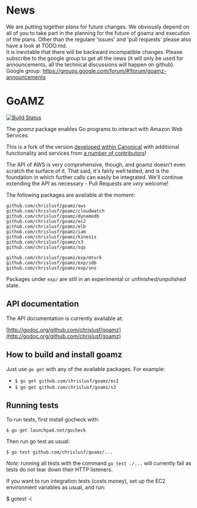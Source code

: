 # News
We are putting together plans for future changes. We obviously depend on all of you to take part in the planning for the future of goamz and execution of the plans. Other than the regulare 'issues' and 'pull requests' please also have a look at TODO.md.     
It is inevitable that there will be backward incompatible changes. Please subscribe to the google group to get all the news (it will only be used for announcements, all the technical discussions will happen on github).     
Google group: https://groups.google.com/forum/#!forum/goamz-announcements 



# GoAMZ

[![Build Status](https://travis-ci.org/chrislusf/goamz.png?branch=master)](https://travis-ci.org/chrislusf/goamz)

The _goamz_ package enables Go programs to interact with Amazon Web Services.

This is a fork of the version [developed within Canonical](https://wiki.ubuntu.com/goamz) with additional functionality and services from [a number of contributors](https://github.com/chrislusf/goamz/contributors)!

The API of AWS is very comprehensive, though, and goamz doesn't even scratch the surface of it. That said, it's fairly well tested, and is the foundation in which further calls can easily be integrated. We'll continue extending the API as necessary - Pull Requests are _very_ welcome!

The following packages are available at the moment:

```
github.com/chrislusf/goamz/aws
github.com/chrislusf/goamz/cloudwatch
github.com/chrislusf/goamz/dynamodb
github.com/chrislusf/goamz/ec2
github.com/chrislusf/goamz/elb
github.com/chrislusf/goamz/iam
github.com/chrislusf/goamz/kinesis
github.com/chrislusf/goamz/s3
github.com/chrislusf/goamz/sqs

github.com/chrislusf/goamz/exp/mturk
github.com/chrislusf/goamz/exp/sdb
github.com/chrislusf/goamz/exp/sns
```

Packages under `exp/` are still in an experimental or unfinished/unpolished state.

## API documentation

The API documentation is currently available at:

[http://godoc.org/github.com/chrislusf/goamz](http://godoc.org/github.com/chrislusf/goamz)

## How to build and install goamz

Just use `go get` with any of the available packages. For example:

* `$ go get github.com/chrislusf/goamz/ec2`
* `$ go get github.com/chrislusf/goamz/s3`

## Running tests

To run tests, first install gocheck with:

`$ go get launchpad.net/gocheck`

Then run go test as usual:

`$ go test github.com/chrislusf/goamz/...`

_Note:_ running all tests with the command `go test ./...` will currently fail as tests do not tear down their HTTP listeners.

If you want to run integration tests (costs money), set up the EC2 environment variables as usual, and run:

$ gotest -i
